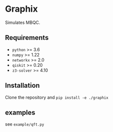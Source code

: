 # Graphix
Simulates MBQC.

## Requirements
- `python` >= 3.6
- `numpy` >= 1.22
- `networkx` >= 2.0
- `qiskit` >= 0.20
- `z3-solver` >= 4.10

## Installation
Clone the repository and `pip install -e ./graphix`

## examples
see `example/qft.py`

